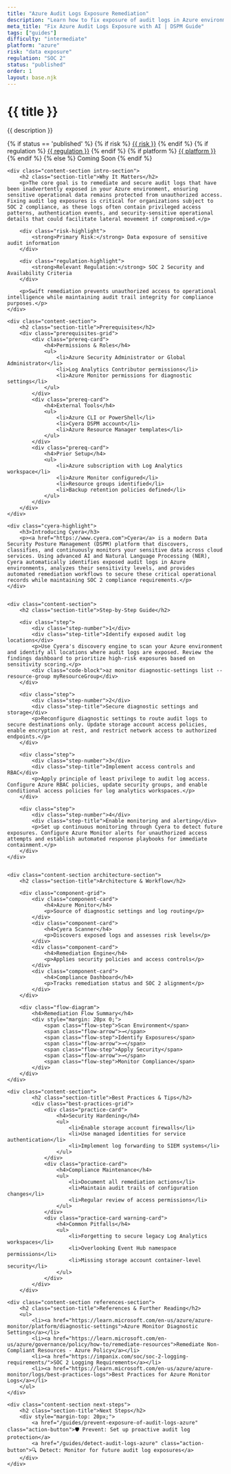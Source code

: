 ```yaml
---
title: "Azure Audit Logs Exposure Remediation"
description: "Learn how to fix exposure of audit logs in Azure environments. Follow step-by-step guidance for SOC 2 compliance and secure log management."
meta_title: "Fix Azure Audit Logs Exposure with AI | DSPM Guide"
tags: ["guides"]
difficulty: "intermediate"
platform: "azure"
risk: "data exposure"
regulation: "SOC 2"
status: "published"
order: 1
layout: base.njk
---
```


<div class="container">
    <div class="header">
        <h1>{{ title }}</h1>
        <p>{{ description }}</p>
        <div class="guide-tags-container">
			<div class="guide-tags-wrapper">
		    {% if status == 'published' %}
		        {% if risk %}
		        <a href="/risk/{{ risk | downcase | replace: ' ', '-' }}/" class="guide-tag risk">{{ risk }}</a>
		        {% endif %}
		        {% if regulation %}
		        <a href="/regulation/{{ regulation | downcase | replace: ' ', '-' }}/" class="guide-tag regulation">{{ regulation }}</a>
		        {% endif %}
		        {% if platform %}
		        <a href="/platforms/{{ platform | downcase | replace: ' ', '-' }}/" class="guide-tag platform">{{ platform }}</a>
		        {% endif %}
		    {% else %}
		        <span class="guide-tag coming-soon">Coming Soon</span>
		    {% endif %}
		</div>
		</div>
    </div>

    <div class="content-section intro-section">
        <h2 class="section-title">Why It Matters</h2>
        <p>The core goal is to remediate and secure audit logs that have been inadvertently exposed in your Azure environment, ensuring sensitive operational data remains protected from unauthorized access. Fixing audit log exposures is critical for organizations subject to SOC 2 compliance, as these logs often contain privileged access patterns, authentication events, and security-sensitive operational details that could facilitate lateral movement if compromised.</p>
        
        <div class="risk-highlight">
            <strong>Primary Risk:</strong> Data exposure of sensitive audit information
        </div>
        
        <div class="regulation-highlight">
            <strong>Relevant Regulation:</strong> SOC 2 Security and Availability Criteria
        </div>
        
        <p>Swift remediation prevents unauthorized access to operational intelligence while maintaining audit trail integrity for compliance purposes.</p>
    </div>

    <div class="content-section">
        <h2 class="section-title">Prerequisites</h2>
        <div class="prerequisites-grid">
            <div class="prereq-card">
                <h4>Permissions & Roles</h4>
                <ul>
                    <li>Azure Security Administrator or Global Administrator</li>
                    <li>Log Analytics Contributor permissions</li>
                    <li>Azure Monitor permissions for diagnostic settings</li>
                </ul>
            </div>
            <div class="prereq-card">
                <h4>External Tools</h4>
                <ul>
                    <li>Azure CLI or PowerShell</li>
                    <li>Cyera DSPM account</li>
                    <li>Azure Resource Manager templates</li>
                </ul>
            </div>
            <div class="prereq-card">
                <h4>Prior Setup</h4>
                <ul>
                    <li>Azure subscription with Log Analytics workspace</li>
                    <li>Azure Monitor configured</li>
                    <li>Resource groups identified</li>
                    <li>Backup retention policies defined</li>
                </ul>
            </div>
        </div>
    </div>
	
    <div class="cyera-highlight">
        <h3>Introducing Cyera</h3>
        <p><a href="https://www.cyera.com">Cyera</a> is a modern Data Security Posture Management (DSPM) platform that discovers, classifies, and continuously monitors your sensitive data across cloud services. Using advanced AI and Natural Language Processing (NER), Cyera automatically identifies exposed audit logs in Azure environments, analyzes their sensitivity levels, and provides automated remediation workflows to secure these critical operational records while maintaining SOC 2 compliance requirements.</p>
    </div>
	

    <div class="content-section">
        <h2 class="section-title">Step-by-Step Guide</h2>
        
        <div class="step">
            <div class="step-number">1</div>
            <div class="step-title">Identify exposed audit log locations</div>
            <p>Use Cyera's discovery engine to scan your Azure environment and identify all locations where audit logs are exposed. Review the findings dashboard to prioritize high-risk exposures based on sensitivity scoring.</p>
            <div class="code-block">az monitor diagnostic-settings list --resource-group myResourceGroup</div>
        </div>

        <div class="step">
            <div class="step-number">2</div>
            <div class="step-title">Secure diagnostic settings and storage</div>
            <p>Reconfigure diagnostic settings to route audit logs to secure destinations only. Update storage account access policies, enable encryption at rest, and restrict network access to authorized endpoints.</p>
        </div>

        <div class="step">
            <div class="step-number">3</div>
            <div class="step-title">Implement access controls and RBAC</div>
            <p>Apply principle of least privilege to audit log access. Configure Azure RBAC policies, update security groups, and enable conditional access policies for log analytics workspaces.</p>
        </div>

        <div class="step">
            <div class="step-number">4</div>
            <div class="step-title">Enable monitoring and alerting</div>
            <p>Set up continuous monitoring through Cyera to detect future exposures. Configure Azure Monitor alerts for unauthorized access attempts and establish automated response playbooks for immediate containment.</p>
        </div>
    </div>


    <div class="content-section architecture-section">
        <h2 class="section-title">Architecture & Workflow</h2>
        
        <div class="component-grid">
            <div class="component-card">
                <h4>Azure Monitor</h4>
                <p>Source of diagnostic settings and log routing</p>
            </div>
            <div class="component-card">
                <h4>Cyera Scanner</h4>
                <p>Discovers exposed logs and assesses risk levels</p>
            </div>
            <div class="component-card">
                <h4>Remediation Engine</h4>
                <p>Applies security policies and access controls</p>
            </div>
            <div class="component-card">
                <h4>Compliance Dashboard</h4>
                <p>Tracks remediation status and SOC 2 alignment</p>
            </div>
        </div>

        <div class="flow-diagram">
            <h4>Remediation Flow Summary</h4>
            <div style="margin: 20px 0;">
                <span class="flow-step">Scan Environment</span>
                <span class="flow-arrow">→</span>
                <span class="flow-step">Identify Exposures</span>
                <span class="flow-arrow">→</span>
                <span class="flow-step">Apply Security</span>
                <span class="flow-arrow">→</span>
                <span class="flow-step">Monitor Compliance</span>
            </div>
        </div>
    </div>

	<div class="content-section">
	        <h2 class="section-title">Best Practices & Tips</h2>
	        <div class="best-practices-grid">
	            <div class="practice-card">
	                <h4>Security Hardening</h4>
	                <ul>
	                    <li>Enable storage account firewalls</li>
	                    <li>Use managed identities for service authentication</li>
	                    <li>Implement log forwarding to SIEM systems</li>
	                </ul>
	            </div>
	            <div class="practice-card">
	                <h4>Compliance Maintenance</h4>
	                <ul>
	                    <li>Document all remediation actions</li>
	                    <li>Maintain audit trails of configuration changes</li>
	                    <li>Regular review of access permissions</li>
	                </ul>
	            </div>
	            <div class="practice-card warning-card">
	                <h4>Common Pitfalls</h4>
	                <ul>
	                    <li>Forgetting to secure legacy Log Analytics workspaces</li>
	                    <li>Overlooking Event Hub namespace permissions</li>
	                    <li>Missing storage account container-level security</li>
	                </ul>
	            </div>
	        </div>
	    </div>

    <div class="content-section references-section">
        <h2 class="section-title">References & Further Reading</h2>
        <ul>
            <li><a href="https://learn.microsoft.com/en-us/azure/azure-monitor/platform/diagnostic-settings">Azure Monitor Diagnostic Settings</a></li>
            <li><a href="https://learn.microsoft.com/en-us/azure/governance/policy/how-to/remediate-resources">Remediate Non-Compliant Resources - Azure Policy</a></li>
            <li><a href="https://impanix.com/soc/soc-2-logging-requirements/">SOC 2 Logging Requirements</a></li>
            <li><a href="https://learn.microsoft.com/en-us/azure/azure-monitor/logs/best-practices-logs">Best Practices for Azure Monitor Logs</a></li>
        </ul>
    </div>

    <div class="content-section next-steps">
        <h2 class="section-title">Next Steps</h2>
        <div style="margin-top: 20px;">
            <a href="/guides/prevent-exposure-of-audit-logs-azure" class="action-button">🛡️ Prevent: Set up proactive audit log protection</a>
            <a href="/guides/detect-audit-logs-azure" class="action-button">🔍 Detect: Monitor for future audit log exposures</a>
        </div>
    </div>
</div>